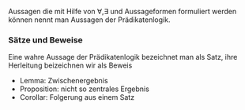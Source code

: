 Aussagen die mit Hilfe von $\forall , \exists$ und Aussageformen formuliert werden können nennt man Aussagen der Prädikatenlogik.

### Sätze und Beweise
Eine wahre Aussage der Prädikatenlogik bezeichnet man als Satz, ihre Herleitung beizeichnen wir als Beweis

- Lemma: Zwischenergebnis
- Proposition: nicht so zentrales Ergebnis
- Corollar: Folgerung aus einem Satz